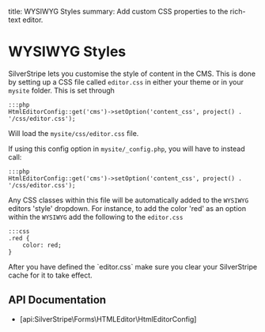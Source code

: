title: WYSIWYG Styles
summary: Add custom CSS properties to the rich-text editor.

# WYSIWYG Styles

SilverStripe lets you customise the style of content in the CMS. This is done by setting up a CSS file called
`editor.css` in either your theme or in your `mysite` folder. This is set through

	:::php
	HtmlEditorConfig::get('cms')->setOption('content_css', project() . '/css/editor.css');

Will load the `mysite/css/editor.css` file.

If using this config option in `mysite/_config.php`, you will have to instead call:

	:::php
	HtmlEditorConfig::get('cms')->setOption('content_css', project() . '/css/editor.css');

Any CSS classes within this file will be automatically added to the `WYSIWYG` editors 'style' dropdown. For instance, to
add the color 'red' as an option within the `WYSIWYG` add the following to the `editor.css`

	:::css
	.red {
		color: red;
	}

<div class="notice" markdown="1">
After you have defined the `editor.css` make sure you clear your SilverStripe cache for it to take effect.
</div>

## API Documentation

* [api:SilverStripe\Forms\HTMLEditor\HtmlEditorConfig]
